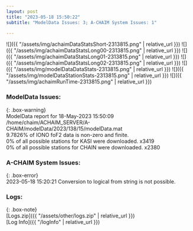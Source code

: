 ```yaml
---
layout: post
title: "2023-05-18 15:50:22"
subtitle: "ModelData Issues: 3; A-CHAIM System Issues: 1"

---
```


![]({{ "/assets/img/achaimDataStatsShort-2313815.png" | relative_url }})
![]({{ "/assets/img/achaimDataStatsLong00-2313815.png" | relative_url }})
![]({{ "/assets/img/achaimDataStatsLong01-2313815.png" | relative_url }})
![]({{ "/assets/img/achaimDataStatsLong02-2313815.png" | relative_url }})
![]({{ "/assets/img/modelDataDataStats-2313815.png" | relative_url }})
![]({{ "/assets/img/modelDataStationStats-2313815.png" | relative_url }})
![]({{ "/assets/img/achaimRunTime-2313815.png" | relative_url }})


### ModelData Issues:  
  
{: .box-warning}  
 ModelData report for 18-May-2023 15:50:09   
 /home/chaim/ACHAIM_SERVER/A-CHAIM/modelData/2023/138/15/modelData.mat   
 9.7826% of IONO foF2 data is non-zero and finite.   
 0% of all possible stations for KASI were downloaded. x3419   
 0% of all possible stations for CHAIN were downloaded. x2380   
  
### A-CHAIM System Issues:  
  
{: .box-error}  
2023-05-18 15:20:21 Conversion to logical from string is not possible.  

### Logs:  
  
{: .box-note}  
[Logs.zip]({{ "/assets/other/logs.zip" | relative_url }})  
[Log Info]({{ "/logInfo" | relative_url }})  
